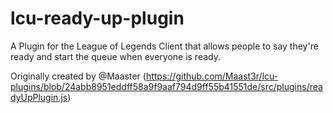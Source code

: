 # lcu-ready-up-plugin
A Plugin for the League of Legends Client that allows people to say they're ready and start the queue when everyone is ready.

Originally created by @Maaster (https://github.com/Maast3r/lcu-plugins/blob/24abb8951eddff58a9f9aaf794d9ff55b41551de/src/plugins/readyUpPlugin.js)
